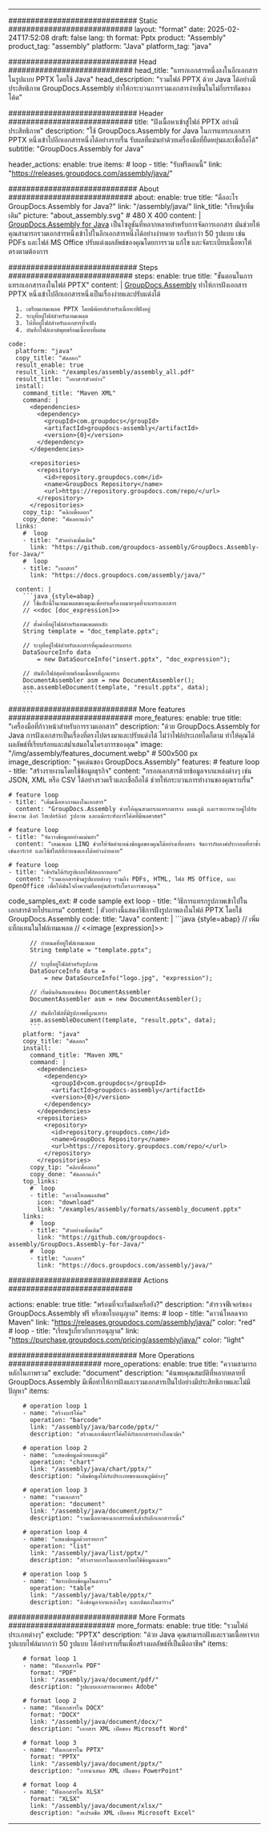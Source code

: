 



---
############################# Static ############################
layout: "format"
date:  2025-02-24T17:52:08
draft: false
lang: th
format: Pptx
product: "Assembly"
product_tag: "assembly"
platform: "Java"
platform_tag: "java"

############################# Head ############################
head_title: "แทรกเอกสารหนึ่งลงในอีกเอกสารในรูปแบบ PPTX โดยใช้ Java"
head_description: "รวมไฟล์ PPTX ด้วย Java ได้อย่างมีประสิทธิภาพ GroupDocs.Assembly ทำให้กระบวนการรวมเอกสารง่ายขึ้นในไม่กี่บรรทัดของโค้ด"

############################# Header ############################
title: "ฝังเนื้อหาเข้าสู่ไฟล์ PPTX อย่างมีประสิทธิภาพ" 
description: "ใช้ GroupDocs.Assembly for Java ในการแทรกเอกสาร PPTX หนึ่งเข้าไปอีกเอกสารหนึ่งได้อย่างราบรื่น รับผลที่แม่นยำด้วยเครื่องมือที่ยืดหยุ่นและเชื่อถือได้"
subtitle: "GroupDocs.Assembly for Java" 

header_actions:
  enable: true
  items:
    #  loop
    - title: "รับฟรีตอนนี้"
      link: "https://releases.groupdocs.com/assembly/java/"
      
############################# About ############################
about:
    enable: true
    title: "คืออะไร GroupDocs.Assembly for Java?"
    link: "/assembly/java/"
    link_title: "เรียนรู้เพิ่มเติม"
    picture: "about_assembly.svg" # 480 X 400
    content: |
       [GroupDocs.Assembly for Java](/assembly/java/) เป็นโซลูชันที่หลากหลายสำหรับการจัดการเอกสาร มันช่วยให้คุณสามารถรวมเอกสารหนึ่งเข้าไปในอีกเอกสารหนึ่งได้อย่างง่ายดาย รองรับกว่า 50 รูปแบบ เช่น PDFs และไฟล์ MS Office ปรับแต่งผลลัพธ์ของคุณโดยการรวม แก้ไข และจัดระเบียบเนื้อหาให้ตรงตามต้องการ

############################# Steps ############################
steps:
    enable: true
    title: "ขั้นตอนในการแทรกเอกสารลงในไฟล์ PPTX"
    content: |
      [GroupDocs.Assembly](/assembly/java/) ทำให้การฝังเอกสาร PPTX หนึ่งเข้าไปอีกเอกสารหนึ่งเป็นเรื่องง่ายและปรับแต่งได้
      
      1. เตรียมเทมเพลต PPTX โดยมีพ้อยส์สำหรับเนื้อหาที่ฝังอยู่
      2. ระบุที่อยู่ไฟล์สำหรับเทมเพลต
      3. ให้ที่อยู่ไฟล์สำหรับเอกสารที่จะฝัง
      4. บันทึกไฟล์เอาต์พุตพร้อมเนื้อหาที่ผสม
   
    code:
      platform: "java"
      copy_title: "คัดลอก"
      result_enable: true
      result_link: "/examples/assembly/assembly_all.pdf"
      result_title: "เอกสารตัวอย่าง"
      install:
        command_title: "Maven XML"
        command: |
          <dependencies>
            <dependency>
              <groupId>com.groupdocs</groupId>
              <artifactId>groupdocs-assembly</artifactId>
              <version>{0}</version>
            </dependency>
          </dependencies>

          <repositories>
            <repository>
              <id>repository.groupdocs.com</id>
              <name>GroupDocs Repository</name>
              <url>https://repository.groupdocs.com/repo/</url>
            </repository>
          </repositories>
        copy_tip: "คลิกเพื่อลอก"
        copy_done: "คัดลอกแล้ว"
      links:
        #  loop
        - title: "ตัวอย่างเพิ่มเติม"
          link: "https://github.com/groupdocs-assembly/GroupDocs.Assembly-for-Java/"
        #  loop
        - title: "เอกสาร"
          link: "https://docs.groupdocs.com/assembly/java/"
          
      content: |
        ```java {style=abap}
        // ใช้แท็กนี้ในเทมเพลตของคุณเพื่อทำเครื่องหมายจุดที่จะแทรกเอกสาร
        // <<doc [doc_expression]>>

        // ตั้งค่าที่อยู่ไฟล์สำหรับเทมเพลตหลัก
        String template = "doc_template.pptx";

        // ระบุที่อยู่ไฟล์สำหรับเอกสารที่คุณต้องการแทรก
        DataSourceInfo data 
            = new DataSourceInfo("insert.pptx", "doc_expression");

        // บันทึกไฟล์สุดท้ายพร้อมเนื้อหาที่ถูกแทรก
        DocumentAssembler asm = new DocumentAssembler();
        asm.assembleDocument(template, "result.pptx", data);
        ```           

############################# More features ############################
more_features:
  enable: true
  title: "เครื่องมือที่ก้าวหน้าสำหรับการรวมเอกสาร"
  description: "ด้วย GroupDocs.Assembly for Java การฝังเอกสารเป็นเรื่องที่ตรงไปตรงมาและปรับแต่งได้ ไม่ว่าไฟล์ประเภทใดก็ตาม ทำให้คุณได้ผลลัพธ์ที่เรียบร้อยและสม่ำเสมอในโครงการของคุณ"
  image: "/img/assembly/features_document.webp" # 500x500 px
  image_description: "จุดเด่นของ GroupDocs.Assembly"
  features:
    # feature loop
    - title: "สร้างรายงานโดยใช้ข้อมูลธุรกิจ"
      content: "กรอกเอกสารด้วยข้อมูลจากแหล่งต่างๆ เช่น JSON, XML หรือ CSV ได้อย่างรวดเร็วและเชื่อถือได้ ช่วยให้กระบวนการทำงานของคุณราบรื่น"

    # feature loop
    - title: "เพิ่มเนื้อหาภาพลงในเอกสาร"
      content: "GroupDocs.Assembly ช่วยให้คุณสามารถแทรกตาราง แผนภูมิ และรายการควบคู่ไปกับข้อความ ลิงก์ ไฮเปอร์ลิงก์ รูปภาพ และแม้กระทั่งบาร์โค้ดที่มีพลศาสตร์"

    # feature loop
    - title: "จัดวางข้อมูลอย่างแม่นยำ"
      content: "เทมเพลต LINQ ช่วยให้จัดตำแหน่งข้อมูลของคุณได้อย่างเที่ยงตรง จัดการกับองค์ประกอบที่ทำซ้ำเช่นอาร์เรย์ และใช้สไตล์ที่กำหนดเองได้อย่างง่ายดาย"

    # feature loop
    - title: "เข้ากันได้กับรูปแบบไฟล์หลากหลาย"
      content: "รวมเอกสารข้ามรูปแบบต่างๆ รวมถึง PDFs, HTML, ไฟล์ MS Office, และ OpenOffice เพื่อให้มั่นใจถึงความยืดหยุ่นสำหรับโครงการของคุณ"
      
  code_samples_ext:
    # code sample ext loop
    - title: "วิธีการแทรกรูปภาพเข้าไปในเอกสารด้วยโปรแกรม"
      content: |
        ตัวอย่างนี้แสดงวิธีการฝังรูปภาพลงในไฟล์ PPTX โดยใช้ GroupDocs.Assembly
      code:
        title: "Java"
        content: |
          ```java {style=abap}
          // เพิ่มแท็กแทนในไฟล์เทมเพลต
          // <<image [expression]>>

          // กำหนดที่อยู่ไฟล์เทมเพลต
          String template = "template.pptx";

          // ระบุที่อยู่ไฟล์สำหรับรูปภาพ
          DataSourceInfo data =
              = new DataSourceInfo("logo.jpg", "expression");

          // เริ่มต้นอินสแตนซ์ของ DocumentAssembler
          DocumentAssembler asm = new DocumentAssembler();

          // บันทึกไฟล์ที่มีรูปภาพที่ถูกแทรก
          asm.assembleDocument(template, "result.pptx", data);
          ```
        platform: "java"
        copy_title: "คัดลอก"
        install:
          command_title: "Maven XML"
          command: |
            <dependencies>
              <dependency>
                <groupId>com.groupdocs</groupId>
                <artifactId>groupdocs-assembly</artifactId>
                <version>{0}</version>
              </dependency>
            </dependencies>
            <repositories>
              <repository>
                <id>repository.groupdocs.com</id>
                <name>GroupDocs Repository</name>
                <url>https://repository.groupdocs.com/repo/</url>
              </repository>
            </repositories>
          copy_tip: "คลิกเพื่อลอก"
          copy_done: "คัดลอกแล้ว"
        top_links:
          #  loop
          - title: "ดาวน์โหลดผลลัพธ์"
            icon: "download"
            link: "/examples/assembly/formats/assembly_document.pptx"
        links:
          #  loop
          - title: "ตัวอย่างเพิ่มเติม"
            link: "https://github.com/groupdocs-assembly/GroupDocs.Assembly-for-Java/"
          #  loop
          - title: "เอกสาร"
            link: "https://docs.groupdocs.com/assembly/java/"
            

            


############################## Actions ############################

actions:
  enable: true
  title: "พร้อมที่จะเริ่มต้นหรือยัง?"
  description: "สำรวจฟีเจอร์ของ GroupDocs.Assembly ฟรี หรือขอใบอนุญาต"
  items:
    #  loop
    - title: "ดาวน์โหลดจาก Maven"
      link: "https://releases.groupdocs.com/assembly/java/"
      color: "red"
        #  loop
    - title: "เรียนรู้เกี่ยวกับการอนุญาต"
      link: "https://purchase.groupdocs.com/pricing/assembly/java/"
      color: "light"


############################# More Operations #####################
more_operations:
    enable: true
    title: "ความสามารถหลักในภาพรวม"
    exclude: "document"
    description: "ค้นพบคุณสมบัติที่หลากหลายที่ GroupDocs.Assembly มีเพื่อทำให้การฝังและรวมเอกสารเป็นไปอย่างมีประสิทธิภาพและไม่มีปัญหา"
    items: 
          
        # operation loop 1
        - name: "สร้างบาร์โค้ด"
          operation: "barcode"
          link: "/assembly/java/barcode/pptx/"
          description: "สร้างและเพิ่มบาร์โค้ดให้กับเอกสารอย่างไดนามิก"

        # operation loop 2
        - name: "แสดงข้อมูลด้วยแผนภูมิ"
          operation: "chart"
          link: "/assembly/java/chart/pptx/"
          description: "เติมข้อมูลให้กับประเภทของแผนภูมิต่างๆ"

        # operation loop 3
        - name: "รวมเอกสาร"
          operation: "document"
          link: "/assembly/java/document/pptx/"
          description: "รวมเนื้อหาของเอกสารหนึ่งเข้ากับอีกเอกสารหนึ่ง"

        # operation loop 4
        - name: "แสดงข้อมูลด้วยรายการ"
          operation: "list"
          link: "/assembly/java/list/pptx/"
          description: "สร้างรายการในเอกสารโดยใช้ข้อมูลเฉพาะ"

        # operation loop 5
        - name: "จัดระเบียบข้อมูลในตาราง"
          operation: "table"
          link: "/assembly/java/table/pptx/"
          description: "ดึงข้อมูลจากแหล่งใดๆ และเติมลงในตาราง"
         
          
############################# More Formats ########################
more_formats:
    enable: true
    title: "รวมไฟล์ประเภทต่างๆ"
    exclude: "PPTX"
    description: "ด้วย Java คุณสามารถฝังและรวมเนื้อหาจากรูปแบบไฟล์มากกว่า 50 รูปแบบ ได้อย่างราบรื่นเพื่อสร้างผลลัพธ์ที่เป็นมืออาชีพ"
    items: 
          
        # format loop 1
        - name: "ฝังเอกสารใน PDF"
          format: "PDF"
          link: "/assembly/java/document/pdf/"
          description: "รูปแบบเอกสารพกพาของ Adobe"
          
        # format loop 2
        - name: "ฝังเอกสารใน DOCX"
          format: "DOCX"
          link: "/assembly/java/document/docx/"
          description: "เอกสาร XML เปิดของ Microsoft Word"
          
        # format loop 3
        - name: "ฝังเอกสารใน PPTX"
          format: "PPTX"
          link: "/assembly/java/document/pptx/"
          description: "การนำเสนอ XML เปิดของ PowerPoint"
          
        # format loop 4
        - name: "ฝังเอกสารใน XLSX"
          format: "XLSX"
          link: "/assembly/java/document/xlsx/"
          description: "สเปรดชีต XML เปิดของ Microsoft Excel"


          

---